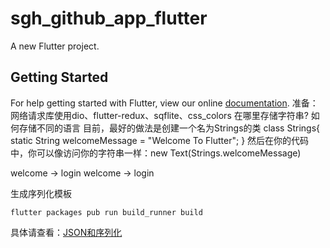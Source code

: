 # sgh_github_app_flutter

A new Flutter project.


## Getting Started
For help getting started with Flutter, view our online
[documentation](https://flutter.io/).
准备：网络请求库使用dio、flutter-redux、sqflite、css_colors
在哪里存储字符串? 如何存储不同的语言
目前，最好的做法是创建一个名为Strings的类
class Strings{
  static String welcomeMessage = "Welcome To Flutter";
}
然后在你的代码中，你可以像访问你的字符串一样：new Text(Strings.welcomeMessage)


welcome -> login
welcome -> login

生成序列化模板
```
flutter packages pub run build_runner build
```
具体请查看：[JSON和序列化 ](https://flutterchina.club/json/#manual-serialization)
